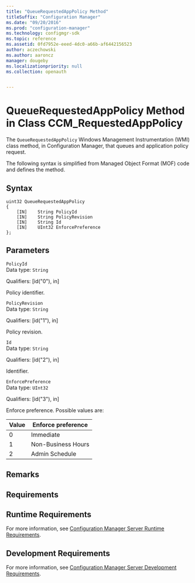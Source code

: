 ```yaml
---
title: "QueueRequestedAppPolicy Method"
titleSuffix: "Configuration Manager"
ms.date: "09/20/2016"
ms.prod: "configuration-manager"
ms.technology: configmgr-sdk
ms.topic: reference
ms.assetid: 0fd7952e-eeed-4dc0-a66b-af6442156523
author: aczechowski
ms.author: aaroncz
manager: dougeby
ms.localizationpriority: null
ms.collection: openauth


---
```

# QueueRequestedAppPolicy Method in Class CCM_RequestedAppPolicy
The `QueueRequestedAppPolicy` Windows Management Instrumentation (WMI) class method, in Configuration Manager, that queues and application policy request.   

 The following syntax is simplified from Managed Object Format (MOF) code and defines the method.  

## Syntax  

```  
uint32 QueueRequestedAppPolicy   
{  
    [IN]    String PolicyId  
    [IN]    String PolicyRevision  
    [IN]    String Id  
    [IN]    UInt32 EnforcePreference  
};  
```  

## Parameters  
 `PolicyId`  
 Data type: `String`  

 Qualifiers: [id("0"), in]  

 Policy identifier.    

 `PolicyRevision`  
 Data type: `String`  

 Qualifiers: [id("1"), in]  

 Policy revision.    

 `Id`  
 Data type: `String`  

 Qualifiers: [id("2"), in]  

 Identifier.    

 `EnforcePreference`  
 Data type: `UInt32`  

 Qualifiers: [id("3"), in]  

 Enforce preference. Possible values are:   

|Value|Enforce preference|  
|-|-|  
|0|Immediate|  
|1|Non-Business Hours|  
|2|Admin Schedule|  

## Remarks  

## Requirements  

## Runtime Requirements  
 For more information, see [Configuration Manager Server Runtime Requirements](../../../../../develop/core/reqs/server-runtime-requirements.md).  

## Development Requirements  
 For more information, see [Configuration Manager Server Development Requirements](../../../../../develop/core/reqs/server-development-requirements.md).
